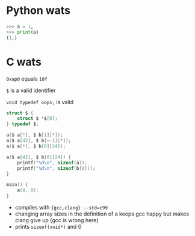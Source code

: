 # Python wats

```python
>>> a = 1,
>>> print(a)
(1,)
```

# C wats

`0xap0` equals `10f`

`$` is a valid identifier

`void typedef oops;` is valid

```c
struct $ {
    struct $ *$[0];
} typedef $;

a($ a[*], $ b[1][*]);
a($ a[42], $ b[~-1][*]);
a($ a[*], $ b[0][24]);

a($ a[42], $ b[0][24]) {
    printf("%d\n", sizeof(a));
    printf("%d\n", sizeof(b[0]));
}

main() {
    a(0, 0);
}
```

 - compiles with `{gcc,clang} --std=c99`
 - changing array sizes in the definition of a keeps gcc happy but makes clang give up (gcc is wrong here)
 - prints `sizeof(void*)` and 0
